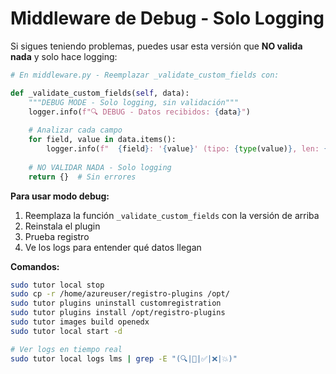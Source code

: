 # Middleware de Debug - Solo Logging

Si sigues teniendo problemas, puedes usar esta versión que **NO valida nada** y solo hace logging:

```python
# En middleware.py - Reemplazar _validate_custom_fields con:

def _validate_custom_fields(self, data):
    """DEBUG MODE - Solo logging, sin validación"""
    logger.info(f"🔍 DEBUG - Datos recibidos: {data}")
    
    # Analizar cada campo
    for field, value in data.items():
        logger.info(f"  {field}: '{value}' (tipo: {type(value)}, len: {len(str(value))})")
    
    # NO VALIDAR NADA - Solo logging
    return {}  # Sin errores
```

**Para usar modo debug:**

1. Reemplaza la función `_validate_custom_fields` con la versión de arriba
2. Reinstala el plugin
3. Prueba registro
4. Ve los logs para entender qué datos llegan

**Comandos:**
```bash
sudo tutor local stop
sudo cp -r /home/azureuser/registro-plugins /opt/
sudo tutor plugins uninstall customregistration
sudo tutor plugins install /opt/registro-plugins  
sudo tutor images build openedx
sudo tutor local start -d

# Ver logs en tiempo real
sudo tutor local logs lms | grep -E "(🔍|💾|✅|❌|💥)"
```
